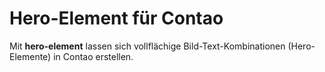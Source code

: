 # Hero-Element für Contao

Mit **hero-element** lassen sich  vollflächige Bild-Text-Kombinationen (Hero-Elemente) in Contao erstellen.
